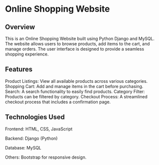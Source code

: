# Online Shopping Website

## Overview
This is an Online Shopping Website built using Python Django and MySQL. The website allows users to browse products, add items to the cart, and manage orders. The user interface is designed to provide a seamless shopping experience.

## Features
Product Listings: View all available products across various categories.
Shopping Cart: Add and manage items in the cart before purchasing.
Search: A search functionality to easily find products.
Category Filter: Products can be filtered by category.
Checkout Process: A streamlined checkout process that includes a confirmation page.
## Technologies Used

Frontend: HTML, CSS, JavaScript

Backend: Django (Python)

Database: MySQL

Others: Bootstrap for responsive design.
